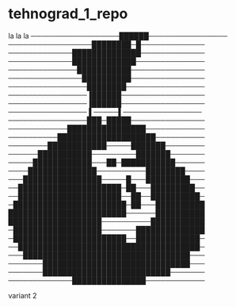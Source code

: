 # tehnograd_1_repo
la la la
──────────────────██████────────────────
─────────────────████████─█─────────────
─────────────██████████████─────────────
─────────────█████████████──────────────
──────────────███████████───────────────
───────────────██████████───────────────
────────────────████████────────────────
────────────────▐██████─────────────────
────────────────▐██████─────────────────
──────────────── ▌─────▌────────────────
────────────────███─█████───────────────
────────────████████████████────────────
──────────████████████████████──────────
────────████████████─────███████────────
──────███████████─────────███████───────
─────████████████───██─███████████──────
────██████████████──────────████████────
───████████████████─────█───█████████───
──█████████████████████─██───█████████──
──█████████████████████──██──██████████─
─███████████████████████─██───██████████
████████████████████████──────██████████
███████████████████──────────███████████
─██████████████████───────██████████████
─███████████████████████──█████████████─
──█████████████████████████████████████─
───██████████████████████████████████───
───────██████████████████████████████───
───────██████████████████████████───────
─────────────███████████████────────────

variant 2